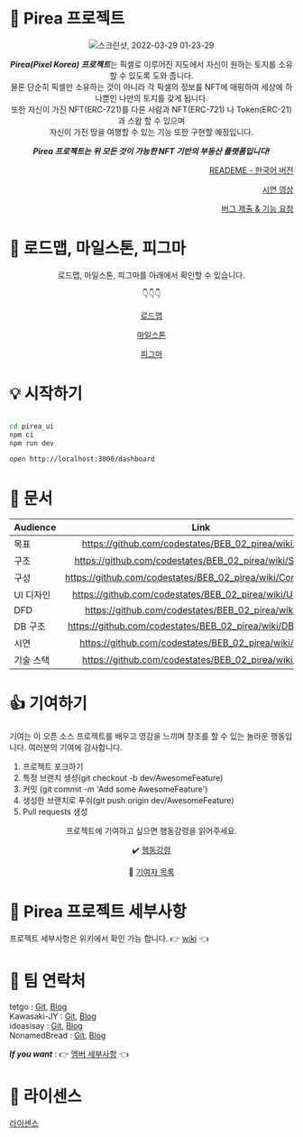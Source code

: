 # :rocket:  Pirea 프로젝트

<div align="center">

![스크린샷, 2022-03-29 01-23-29](https://user-images.githubusercontent.com/93482597/160443583-30f045a6-dc84-4ae4-a038-927c7a9c2c2b.png)


***Pirea(Pixel Korea) 프로젝트***는 픽셀로 이루어진 지도에서 자신이 원하는 토지를 소유할 수 있도록 도와 줍니다.                            
물론 단순히 픽셀만 소유하는 것이 아니라 각 픽셀의 정보를 NFT에 매핑하여 세상에 하나뿐인 나만의 토지를 갖게 됩니다.                              
또한 자신이 가진 NFT(ERC-721)를 다른 사람과 NFT(ERC-721) 나 Token(ERC-21)과 스왑 할 수 있으며                                  
자신이 가진 땅을 여행할 수 있는 기능 또한 구현할 예정입니다.                        
  
<div></div>
    
***Pirea 프로젝트는 위 모든 것이 가능한 NFT 기반의 부동산 플랫폼입니다!***
  
  <div align="right">

  [READEME - 한국어 버전](https://github.com/codestates/BEB_02_pirea/blob/main/README_ko.md) <div></div>
    
  [시연 영상](https://github.com/codestates/BEB_02_pirea/wiki/Output) <div></div>
    
  [버그 제출 & 기능 요청](https://github.com/codestates/BEB_02_pirea/issues)
    
  </div>
</div>

# :wrench: 로드맵, 마일스톤, 피그마

<div align="center">
  
   로드맵, 마일스톤, 피그마를 아래에서 확인할 수 있습니다. <div></div>
  :point_down::point_down::point_down:
  
  [로드맵](https://github.com/codestates/BEB_02_pirea/wiki/Roadmap) <div></div>
  
  [마일스톤](https://www.notion.so/4add8d561e05403bbaa1f8d2b4e922f2?v=7127d824c7d84cf0b0507b3a23392e28) <div></div>
  
  [피그마](https://www.figma.com/file/1PocJDvNJANyKxL8cMzof4/LAND-NFT?node-id=0%3A1)
  
</div>

# :bulb: 시작하기



```bash

cd pirea_ui
npm ci
npm run dev

open http://localhost:3000/dashboard

```
# :page_facing_up: 문서

|Audience|Link|
|---|:---:|
|목표|https://github.com/codestates/BEB_02_pirea/wiki/Goals|
|구조|https://github.com/codestates/BEB_02_pirea/wiki/Structure|
|구성|https://github.com/codestates/BEB_02_pirea/wiki/Configuration|
|UI 디자인|https://github.com/codestates/BEB_02_pirea/wiki/UI-design|
|DFD|https://github.com/codestates/BEB_02_pirea/wiki/DFD|
|DB 구조|https://github.com/codestates/BEB_02_pirea/wiki/DB-Schema|
|시연|https://github.com/codestates/BEB_02_pirea/wiki/Output|
|기술 스택|https://github.com/codestates/BEB_02_pirea/wiki/Stack|

# :thumbsup: 기여하기
기여는 이 오픈 소스 프로젝트를 배우고 영감을 느끼며 창조를 할 수 있는 놀라운 행동입니다. 여러분의 기여에 감사합니다.

1. 프로젝트 포크하기
2. 특정 브랜치 생성(git checkout -b dev/AwesomeFeature)
3. 커밋 (git commit -m 'Add some AwesomeFeature')
4. 생성한 브랜치로 푸쉬(git push origin dev/AwesomeFeature)
5. Pull requests 생성

<div align="center">
  
  프로젝트에 기여하고 싶으면 행동강령을 읽어주세요. <div></div>
  
  
 :heavy_check_mark: [행동강령](https://github.com/codestates/BEB_02_pirea/blob/main/CodeOfConduct.md) <div></div>

:star2: [기여자 목록](https://github.com/codestates/BEB_02_pirea/blob/main/%20Contributor.md) <div></div>

</div>

# :mag_right: Pirea 프로젝트 세부사항
프로젝트 세부사항은 위키에서 확인 가능 합니다. :point_right: [wiki](https://github.com/codestates/BEB_02_pirea/wiki) :point_left:
  
  
# :busts_in_silhouette: 팀 연락처

  <div></div>
  
  tetgo :  [Git](https://github.com/tetgo), [Blog]()                                      
  Kawasaki-JY : [Git](https://github.com/Kawasaki-JY), [Blog]()                                        
  idoasisay : [Git](https://github.com/idoasisay), [Blog]()                                           
  NonamedBread : [Git](https://github.com/NonamedBread), [Blog](https://velog.io/@rbghks2102)                                            
  
  <div></div>
  
  ***If you want*** : :point_right: [멤버 세부사항](https://github.com/codestates/BEB_02_pirea/wiki/Members) :point_left:
  
# :key: 라이센스
[라이센스](https://github.com/codestates/BEB_02_pirea/blob/main/LICENSE)
